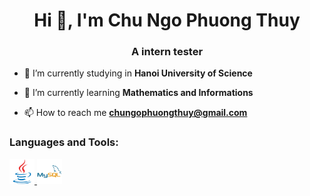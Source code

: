 <h1 align="center">Hi 👋, I'm Chu Ngo Phuong Thuy</h1>
<h3 align="center">A intern tester</h3>

- 🔭 I’m currently studying in **Hanoi University of Science**

- 🌱 I’m currently learning **Mathematics and Informations**

- 📫 How to reach me **chungophuongthuy@gmail.com**


<p align="left">
</p>

<h3 align="left">Languages and Tools:</h3>
<p align="left"> <a href="https://www.java.com" target="_blank" rel="noreferrer"> <img src="https://raw.githubusercontent.com/devicons/devicon/master/icons/java/java-original.svg" alt="java" width="40" height="40"/> </a> <a href="https://www.mysql.com/" target="_blank" rel="noreferrer"> <img src="https://raw.githubusercontent.com/devicons/devicon/master/icons/mysql/mysql-original-wordmark.svg" alt="mysql" width="40" height="40"/> </a> </p>

